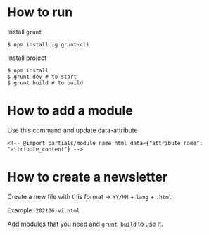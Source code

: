# How to run

Install `grunt`

```
$ npm install -g grunt-cli
```

Install project

```
$ npm install
$ grunt dev # to start
$ grunt build # to build
```

# How to add a module

Use this command and update data-attribute

```
<!-- @import partials/module_name.html data={"attribute_name": "attribute_content"} -->
```

# How to create a newsletter

Create a new file with this format -> `YY/MM` + `lang` + `.html`

Example: `202106-vi.html`

Add modules that you need and `grunt build` to use it.
